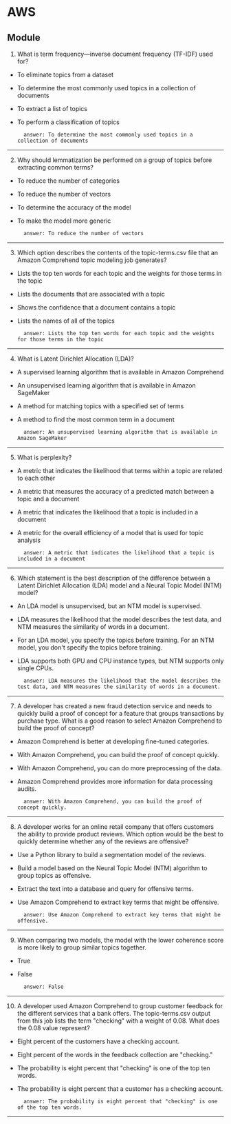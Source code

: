 # AWS
## Module 

1. What is term frequency—inverse document frequency (TF-IDF) used for?
- To eliminate topics from a dataset
- To determine the most commonly used topics in a collection of documents
- To extract a list of topics
- To perform a classification of topics

        answer: To determine the most commonly used topics in a collection of documents
---

2. Why should lemmatization be performed on a group of topics before extracting common terms?
- To reduce the number of categories
- To reduce the number of vectors
- To determine the accuracy of the model
- To make the model more generic

        answer: To reduce the number of vectors
---

3. Which option describes the contents of the topic-terms.csv file that an Amazon Comprehend topic modeling job generates?
- Lists the top ten words for each topic and the weights for those terms in the topic
- Lists the documents that are associated with a topic
- Shows the confidence that a document contains a topic
- Lists the names of all of the topics

        answer: Lists the top ten words for each topic and the weights for those terms in the topic
---

4. What is Latent Dirichlet Allocation (LDA)?
- A supervised learning algorithm that is available in Amazon Comprehend
- An unsupervised learning algorithm that is available in Amazon SageMaker
- A method for matching topics with a specified set of terms
- A method to find the most common term in a document

        answer: An unsupervised learning algorithm that is available in Amazon SageMaker
---

5. What is perplexity?
- A metric that indicates the likelihood that terms within a topic are related to each other
- A metric that measures the accuracy of a predicted match between a topic and a document
- A metric that indicates the likelihood that a topic is included in a document
- A metric for the overall efficiency of a model that is used for topic analysis

        answer: A metric that indicates the likelihood that a topic is included in a document
---

6. Which statement is the best description of the difference between a Latent Dirichlet Allocation (LDA) model and a Neural Topic Model (NTM) model?
- An LDA model is unsupervised, but an NTM model is supervised.
- LDA measures the likelihood that the model describes the test data, and NTM measures the similarity of words in a document.
- For an LDA model, you specify the topics before training. For an NTM model, you don't specify the topics before training.
- LDA supports both GPU and CPU instance types, but NTM supports only single CPUs.

        answer: LDA measures the likelihood that the model describes the test data, and NTM measures the similarity of words in a document.
---

7. A developer has created a new fraud detection service and needs to quickly build a proof of concept for a feature that groups transactions by purchase type. What is a good reason to select Amazon Comprehend to build the proof of concept?
- Amazon Comprehend is better at developing fine-tuned categories.
- With Amazon Comprehend, you can build the proof of concept quickly.
- With Amazon Comprehend, you can do more preprocessing of the data.
- Amazon Comprehend provides more information for data processing audits.

        answer: With Amazon Comprehend, you can build the proof of concept quickly.
---

8. A developer works for an online retail company that offers customers the ability to provide product reviews. Which option would be the best to quickly determine whether any of the reviews are offensive?
- Use a Python library to build a segmentation model of the reviews.
- Build a model based on the Neural Topic Model (NTM) algorithm to group topics as offensive.
- Extract the text into a database and query for offensive terms.
- Use Amazon Comprehend to extract key terms that might be offensive.

        answer: Use Amazon Comprehend to extract key terms that might be offensive.
---

9. When comparing two models, the model with the lower coherence score is more likely to group similar topics together.
- True
- False

        answer: False
---

10. A developer used Amazon Comprehend to group customer feedback for the different services that a bank offers. The topic-terms.csv output from this job lists the term "checking" with a weight of 0.08. What does the 0.08 value represent?
- Eight percent of the customers have a checking account.
- Eight percent of the words in the feedback collection are "checking."
- The probability is eight percent that "checking" is one of the top ten words.
- The probability is eight percent that a customer has a checking account.

        answer: The probability is eight percent that "checking" is one of the top ten words.
---


